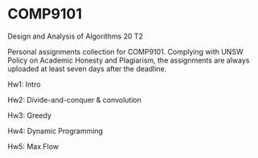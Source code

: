 # COMP9101
Design and Analysis of Algorithms 20 T2

Personal assignments collection for COMP9101. Complying with UNSW Policy on Academic Honesty and Plagiarism, the assignments are always uploaded at least seven days after the deadline.

Hw1: Intro

Hw2: Divide-and-conquer & convolution

Hw3: Greedy

Hw4: Dynamic Programming

Hw5: Max Flow
